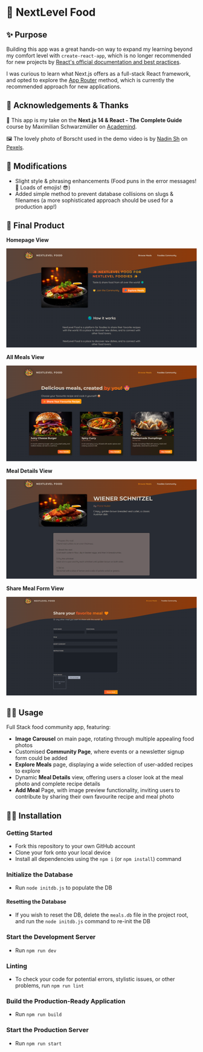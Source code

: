 # 🥘 NextLevel Food

## ✨ Purpose

Building this app was a great hands-on way to expand my learning beyond my comfort level with `create-react-app`, which is no longer recommended for new projects by [React's official documentation and best practices](https://react.dev/learn/start-a-new-react-project).

I was curious to learn what Next.js offers as a full-stack React framework, and opted to explore the [App Router](https://nextjs.org/docs/app) method, which is currently the recommended approach for new applications.

## 🙌 Acknowledgements & Thanks

🏫 This app is my take on the **Next.js 14 & React - The Complete Guide** course by Maximilian Schwarzmüller on [Academind](https://academind.com/).

🖼️ The lovely photo of Borscht used in the demo video is by [Nadin Sh](https://www.pexels.com/photo/ready-to-eat-borsch-in-a-pan-18743159/) on [Pexels](https://www.pexels.com/). 

## 🎨 Modifications 

* Slight style & phrasing enhancements (Food puns in the error messages! 🤪 Loads of emojis! 😎)
* Added simple method to prevent database collisions on slugs & filenames (a more sophisticated approach should be used for a production app!)

## 🤩 Final Product

**Homepage View**

![Homepage View](assets/readme/NextLevel_Food_Homepage_View.png)

**All Meals View**

![All Meals View](assets/readme/NextLevel_Food_All_Meals_View.png)

**Meal Details View**

![Meal Details View](assets/readme/NextLevel_Food_Meal_Details_View.png)

**Share Meal Form View**

![Share Meal Form View](assets/readme/NextLevel_Food_Share_Meal_Form_View.png)

## 👩‍🍳 Usage

Full Stack food community app, featuring:
* **Image Carousel** on main page, rotating through multiple appealing food photos
* Customised **Community Page**, where events or a newsletter signup form could be added
* **Explore Meals** page, displaying a wide selection of user-added recipes to explore
* Dynamic **Meal Details** view, offering users a closer look at the meal photo and complete recipe details
* **Add Meal** Page, with image preview functionality, inviting users to contribute by sharing their own favourite recipe and meal photo

## 👩‍💻 Installation

### Getting Started
* Fork this repository to your own GitHub account
* Clone your fork onto your local device
* Install all dependencies using the `npm i` (or `npm install`) command

### Initialize the Database
* Run `node initdb.js` to populate the DB

#### Resetting the Database
* If you wish to reset the DB, delete the `meals.db` file in the project root, and run the `node initdb.js` command to re-init the DB

### Start the Development Server
* Run `npm run dev`

### Linting
* To check your code for potential errors, stylistic issues, or other problems, run `npm run lint`

### Build the Production-Ready Application
* Run `npm run build`

### Start the Production Server
* Run `npm run start`
